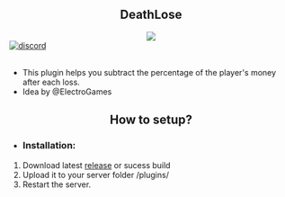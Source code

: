 <div align="center">
	<h2>DeathLose</h2>
</div>
<div align=center>
	<a href="https://github.com/NTT1906/DeathLose">
		<img src="https://s61.mkklcdnv61.com/mangakakalot/j1/jf921342/chapter_1/14.jpg ">
	</a>
	<div align=left>
		<a href="https://discord.gg/emSrPFn">
		        <img src="https://img.shields.io/discord/598415377478844442?color=blue&label=discord&style=plastic" alt="discord">
		</a>
	<br><br>
	</div>
</div>

- This plugin helps you subtract the percentage of the player's money after each loss.<br>
- Idea by @ElectroGames

<div align="center">
	<h2>How to setup?</h2>
</div>

 - <h3>Installation:</h3>
 1. Download latest [release](https://github.com/NTT1906/DeathLose/releases) or sucess build
 2. Upload it to your server folder /plugins/
 3. Restart the server.
